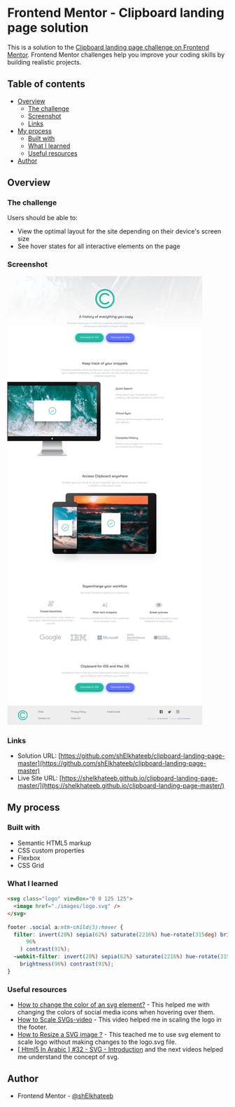 # Frontend Mentor - Clipboard landing page solution

This is a solution to the [Clipboard landing page challenge on Frontend Mentor](https://www.frontendmentor.io/challenges/clipboard-landing-page-5cc9bccd6c4c91111378ecb9). Frontend Mentor challenges help you improve your coding skills by building realistic projects.

## Table of contents

- [Overview](#overview)
  - [The challenge](#the-challenge)
  - [Screenshot](#screenshot)
  - [Links](#links)
- [My process](#my-process)
  - [Built with](#built-with)
  - [What I learned](#what-i-learned)
  - [Useful resources](#useful-resources)
- [Author](#author)

## Overview

### The challenge

Users should be able to:

- View the optimal layout for the site depending on their device's screen size
- See hover states for all interactive elements on the page

### Screenshot

![Clipboard Landing Page Screenshot](./Screenshot.png)

### Links

- Solution URL: [https://github.com/shElkhateeb/clipboard-landing-page-master](https://github.com/shElkhateeb/clipboard-landing-page-master)
- Live Site URL: [https://shelkhateeb.github.io/clipboard-landing-page-master/](https://shelkhateeb.github.io/clipboard-landing-page-master/)

## My process

### Built with

- Semantic HTML5 markup
- CSS custom properties
- Flexbox
- CSS Grid

### What I learned

```html
<svg class="logo" viewBox="0 0 125 125">
  <image href="./images/logo.svg" />
</svg>
```

```css
footer .social a:nth-child(3):hover {
  filter: invert(28%) sepia(62%) saturate(2216%) hue-rotate(315deg) brightness(
      96%
    ) contrast(91%);
  -webkit-filter: invert(28%) sepia(62%) saturate(2216%) hue-rotate(315deg)
    brightness(96%) contrast(91%);
}
```

### Useful resources

- [How to change the color of an svg element?](https://stackoverflow.com/questions/22252472/how-to-change-the-color-of-an-svg-element) - This helped me with changing the colors of social media icons when hovering over them.
- [How to Scale SVGs-video](https://www.youtube.com/watch?v=Clv_YhMWoFk) - This video helped me in scaling the logo in the footer.
- [How to Resize a SVG image ?](https://www.geeksforgeeks.org/how-to-resize-a-svg-image/) - This teached me to use svg element to scale logo without making changes to the logo.svg file.
- [[ Html5 In Arabic ] #32 - SVG - Introduction](https://www.youtube.com/watch?v=EyLfC7BOPHo) and the next videos helped me understand the concept of svg.

## Author

- Frontend Mentor - [@shElkhateeb](https://www.frontendmentor.io/profile/shElkhateeb)
